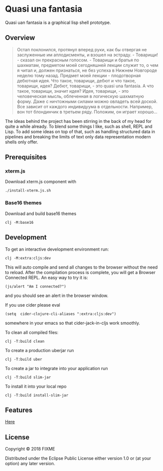 # Quasi una fantasia

Quasi uan fantasia is a graphical lisp shell prototype.

## Overview

> Остап поклонился, протянул вперед руки, как бы отвергая не заслуженные им аплодисменты, и взошел на эстраду.
> \- Товарищи! - сказал он прекрасным голосом. - Товарищи и братья по шахматам, предметом моей сегодняшней лекции служит то, о чем я читал и, должен признаться, не без успеха в Нижнем Новгороде неделю тому назад. Предмет моей лекции - плодотворная дебютная идея. Что такое, товарищи, дебют и что такое, товарищи, идея? Дебют, товарищи, - это quasi una fantasia. А что такое, товарищи, значит идея? Идея, товарищи, - это человеческая мысль, облеченная в логическую шахматную форму. Даже с ничтожными силами можно овладеть всей доской. Все зависит от каждого индивидуума в отдельности. Например, вон тот блондинчик в третьем ряду. Положим, он играет хорошо...
 
The ideas behind the project has been stirring in the back of my head for quite a while already. To blend some things I like, such as shell, REPL and Lisp. To add some ideas on top of that, such as handling structured data in pipelines and breaking the limits of text only data representation modern shells only offer.

## Prerequisites

### xterm.js

Download xterm.js component with

    ./install-xterm.js.sh

### Base16 themes

Download and build base16 themes

    clj -M:base16

## Development

To get an interactive development environment run:

    clj -M:extra:cljs:dev

This will auto compile and send all changes to the browser without the
need to reload. After the compilation process is complete, you will
get a Browser Connected REPL. An easy way to try it is:

    (js/alert "Am I connected?")

and you should see an alert in the browser window.

If you use cider please eval 

    (setq  cider-clojure-cli-aliases ":extra:cljs:dev")

somewhere in your emacs so that cider-jack-in-cljs work smoothly.

To clean all compiled files:

	clj -T:build clean

To create a production uberjar run

    clj -T:build uber

To create a jar to integrate into your application run

    clj -T:build slim-jar

To install it into your local repo

    clj -T:build install-slim-jar

## Features

[Here](doc/doc.html)

## License

Copyright © 2018 FIXME

Distributed under the Eclipse Public License either version 1.0 or (at your option) any later version.
